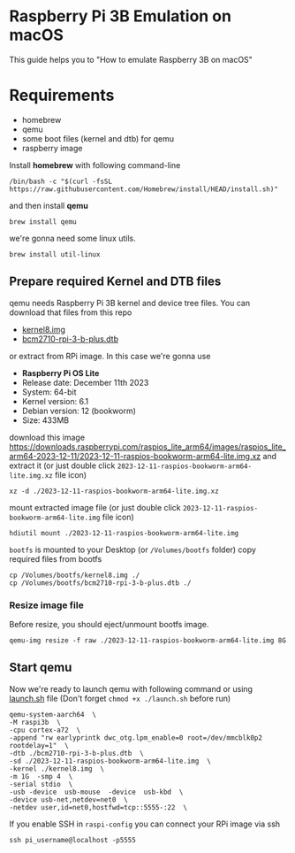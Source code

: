 # Raspberry Pi 3B Emulation on macOS
This guide helps you to "How to emulate Raspberry 3B on macOS"

# Requirements
 - homebrew
 - qemu
 - some boot files (kernel and dtb) for qemu
 - raspberry image

Install **homebrew** with following command-line

    /bin/bash -c "$(curl -fsSL https://raw.githubusercontent.com/Homebrew/install/HEAD/install.sh)"
    
and then install  **qemu**

    brew install qemu
    
we're gonna need some linux utils. 

    brew install util-linux

## Prepare required Kernel and DTB files
qemu needs Raspberry Pi 3B kernel and device tree files. You can download that files from this repo

 - [kernel8.img](https://github.com/mesutschwarz/raspberry-emulation/raw/main/kernel8.img)
 - [bcm2710-rpi-3-b-plus.dtb](https://github.com/mesutschwarz/raspberry-emulation/raw/main/bcm2710-rpi-3-b-plus.dtb)
 
or extract from RPi image. In this case we're gonna use  
 - **Raspberry Pi OS Lite**
 -  Release date:  December 11th 2023
 -  System:  64-bit
 -  Kernel version:  6.1
 -  Debian version:  12 (bookworm)
 -  Size:  433MB

download this image https://downloads.raspberrypi.com/raspios_lite_arm64/images/raspios_lite_arm64-2023-12-11/2023-12-11-raspios-bookworm-arm64-lite.img.xz
and extract it (or just double click `2023-12-11-raspios-bookworm-arm64-lite.img.xz` file icon)

    xz -d ./2023-12-11-raspios-bookworm-arm64-lite.img.xz 
    
mount extracted image file (or just double click `2023-12-11-raspios-bookworm-arm64-lite.img` file icon)

    hdiutil mount ./2023-12-11-raspios-bookworm-arm64-lite.img
    
`bootfs` is mounted to your Desktop (or `/Volumes/bootfs` folder) copy required files from bootfs

    cp /Volumes/bootfs/kernel8.img ./
    cp /Volumes/bootfs/bcm2710-rpi-3-b-plus.dtb ./

### Resize image file

Before resize, you should eject/unmount bootfs image.

    qemu-img resize -f raw ./2023-12-11-raspios-bookworm-arm64-lite.img 8G


## Start qemu

Now we're ready to launch qemu with following command or using [launch.sh](https://github.com/mesutschwarz/raspberry-emulation/raw/main/launch.sh) file (Don't forget `chmod +x ./launch.sh` before run)

    qemu-system-aarch64  \
    -M raspi3b  \
    -cpu cortex-a72  \ 
    -append "rw earlyprintk dwc_otg.lpm_enable=0 root=/dev/mmcblk0p2 rootdelay=1"  \
    -dtb ./bcm2710-rpi-3-b-plus.dtb  \
    -sd ./2023-12-11-raspios-bookworm-arm64-lite.img  \
    -kernel ./kernel8.img  \
    -m 1G  -smp 4  \
    -serial stdio  \
    -usb -device  usb-mouse  -device  usb-kbd  \
    -device usb-net,netdev=net0  \
    -netdev user,id=net0,hostfwd=tcp::5555-:22  \

If you enable SSH in `raspi-config` you can connect your RPi image via ssh

    ssh pi_username@localhost -p5555
